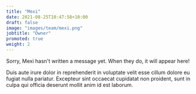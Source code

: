 ```yaml
---
title: "Mexi"
date: 2021-08-25T10:47:58+10:00
draft: false
image: "images/team/mexi.png"
jobtitle: "Owner"
promoted: true
weight: 2
---
```


Sorry, Mexi hasn't written a message yet. When they do, it will appear here!

Duis aute irure dolor in reprehenderit in voluptate velit esse cillum dolore eu fugiat nulla pariatur. Excepteur sint occaecat cupidatat non proident, sunt in culpa qui officia deserunt mollit anim id est laborum.
